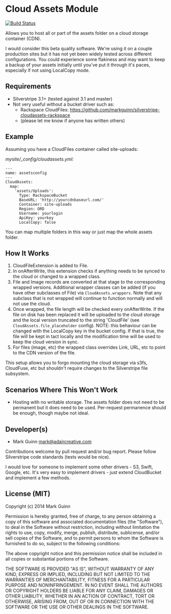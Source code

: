Cloud Assets Module
===================
[![Build Status](https://travis-ci.org/markguinn/silverstripe-cloudassets.png)](http://travis-ci.org/markguinn/silverstripe-cloudassets)

Allows you to host all or part of the assets folder on a cloud storage container (CDN).

I would consider this beta quality software. We're using it on a couple production sites but it has not yet been widely
tested across different configurations. You could experience some flakiness and may want to keep a backup of your assets
initially until you've put it through it's paces, especially if not using LocalCopy mode.


Requirements
------------
- Silverstripe 3.1+ (tested against 3.1 and master)
- Not very useful without a bucket driver such as:
	- Rackspace CloudFiles: <https://github.com/markguinn/silverstripe-cloudassets-rackspace>
	- (please let me know if anyone has written others)


Example
-------
Assuming you have a CloudFiles container called site-uploads:

*mysite/_config/cloudassets.yml:*
```
---
name: assetsconfig
---
CloudAssets:
  map:
    'assets/Uploads':
      Type: RackspaceBucket
      BaseURL: 'http://yourcdnbaseurl.com/'
      Container: site-uploads
      Region: ORD
      Username: yourlogin
      ApiKey: yourkey
      LocalCopy: false
```

You can map multiple folders in this way or just map the whole assets folder.


How It Works
------------
1. CloudFileExtension is added to File.
2. In onAfterWrite, this extension checks if anything needs to be synced to the cloud
   or changed to a wrapped class.
3. File and Image records are converted at that stage to the corresponding
   wrapped versions. Additional wrapper classes can be added (if you have other
   subclasses of File) via `CloudAssets.wrappers`. Note that any subclass that is
   not wrapped will continue to function normally and will not use the cloud.
4. Once wrapped, the file length will be checked every onAfterWrite. If the file on
   disk has been replaced it will be uploaded to the cloud storage and the local version
   truncated to the string 'CloudFile' (see `CloudAssets.file_placeholder` config).
   NOTE: this behaviour can be changed with the LocalCopy key in the bucket config.
   If that is true, the file will be kept in tact locally and the modification time
   will be used to keep the cloud version in sync.
5. For files (image, etc) the wrapped class overrides Link, URL, etc to point to the
   CDN version of the file.

This setup allows you to forgo mounting the cloud storage via s3fs, CloudFuse, etc but
shouldn't require changes to the Silverstripe file subsystem.


Scenarios Where This Won't Work
-------------------------------
- Hosting with no writable storage. The assets folder does not need to be permanent
  but it does need to be used. Per-request permanence should be enough, though maybe
  not ideal.


Developer(s)
------------
- Mark Guinn <mark@adaircreative.com>

Contributions welcome by pull request and/or bug report.
Please follow Silverstripe code standards (tests would be nice).

I would love for someone to implement some other drivers - S3, Swift, Google, etc.
It's very easy to implement drivers - just extend CloudBucket and implement a few
methods.


License (MIT)
-------------
Copyright (c) 2014 Mark Guinn

Permission is hereby granted, free of charge, to any person obtaining a copy of
this software and associated documentation files (the "Software"), to deal in
the Software without restriction, including without limitation the rights to use,
copy, modify, merge, publish, distribute, sublicense, and/or sell copies of the
Software, and to permit persons to whom the Software is furnished to do so, subject
to the following conditions:

The above copyright notice and this permission notice shall be included in all copies
or substantial portions of the Software.

THE SOFTWARE IS PROVIDED "AS IS", WITHOUT WARRANTY OF ANY KIND, EXPRESS OR IMPLIED,
INCLUDING BUT NOT LIMITED TO THE WARRANTIES OF MERCHANTABILITY, FITNESS FOR A PARTICULAR
PURPOSE AND NONINFRINGEMENT. IN NO EVENT SHALL THE AUTHORS OR COPYRIGHT HOLDERS BE LIABLE
FOR ANY CLAIM, DAMAGES OR OTHER LIABILITY, WHETHER IN AN ACTION OF CONTRACT, TORT OR
OTHERWISE, ARISING FROM, OUT OF OR IN CONNECTION WITH THE SOFTWARE OR THE USE OR OTHER
DEALINGS IN THE SOFTWARE.